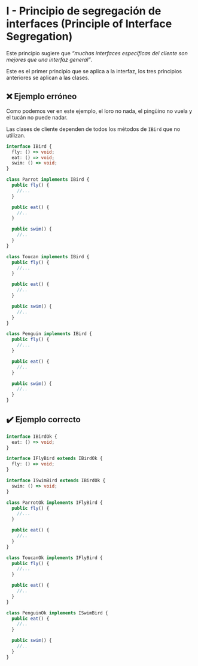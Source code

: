 # I - Principio de segregación de interfaces (Principle of Interface Segregation)

Este principio sugiere que *“muchas interfaces específicas del cliente son mejores que una interfaz general”*.

Este es el primer principio que se aplica a la interfaz, los tres principios anteriores se aplican a las clases.

## ❌ Ejemplo erróneo

Como podemos ver en este ejemplo, el loro no nada, el pingüino no vuela y el tucán no puede nadar.

Las clases de cliente dependen de todos los métodos de `IBird` que no utilizan.

```ts
interface IBird {
  fly: () => void;
  eat: () => void;
  swim: () => void;
}

class Parrot implements IBird {
  public fly() {
    //...
  }

  public eat() {
    //..
  }

  public swim() {
    //..
  }
}

class Toucan implements IBird {
  public fly() {
    //...
  }

  public eat() {
    //..
  }

  public swim() {
    //..
  }
}

class Penguin implements IBird {
  public fly() {
    //...
  }

  public eat() {
    //..
  }

  public swim() {
    //..
  }
}
```

## ✔️ Ejemplo correcto

```ts
interface IBirdOk {
  eat: () => void;
}

interface IFlyBird extends IBirdOk {
  fly: () => void;
}

interface ISwimBird extends IBirdOk {
  swim: () => void;
}

class ParrotOk implements IFlyBird {
  public fly() {
    //...
  }

  public eat() {
    //..
  }
}

class ToucanOk implements IFlyBird {
  public fly() {
    //...
  }

  public eat() {
    //..
  }
}

class PenguinOk implements ISwimBird {
  public eat() {
    //..
  }

  public swim() {
    //..
  }
}
```
